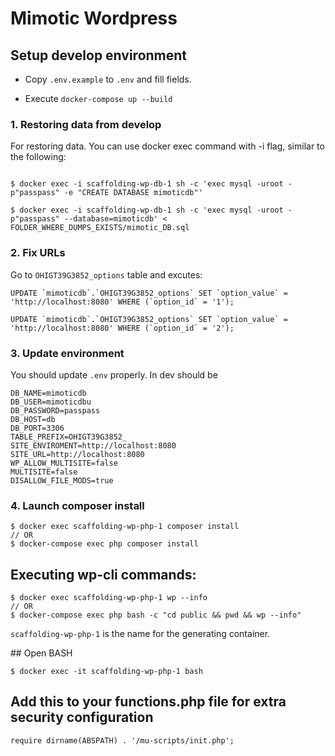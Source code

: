 # Mimotic Wordpress

## Setup develop environment

* Copy `.env.example` to `.env` and fill fields.

* Execute `docker-compose up --build`


### 1. Restoring data from develop

For restoring data. You can use docker exec command with -i flag, similar to the following:

```

$ docker exec -i scaffolding-wp-db-1 sh -c 'exec mysql -uroot -p"passpass" -e "CREATE DATABASE mimoticdb"'

$ docker exec -i scaffolding-wp-db-1 sh -c 'exec mysql -uroot -p"passpass" --database=mimoticdb' < FOLDER_WHERE_DUMPS_EXISTS/mimotic_DB.sql
```

### 2. Fix URLs


Go to `OHIGT39G3852_options` table and excutes:

```
UPDATE `mimoticdb`.`OHIGT39G3852_options` SET `option_value` = 'http://localhost:8080' WHERE (`option_id` = '1');

UPDATE `mimoticdb`.`OHIGT39G3852_options` SET `option_value` = 'http://localhost:8080' WHERE (`option_id` = '2');
```

### 3. Update environment
You should update `.env` properly. In dev should be 

```
DB_NAME=mimoticdb
DB_USER=mimoticdbu
DB_PASSWORD=passpass
DB_HOST=db
DB_PORT=3306
TABLE_PREFIX=OHIGT39G3852_
SITE_ENVIROMENT=http://localhost:8080
SITE_URL=http://localhost:8080
WP_ALLOW_MULTISITE=false
MULTISITE=false
DISALLOW_FILE_MODS=true
```


### 4. Launch composer install

```
$ docker exec scaffolding-wp-php-1 composer install
// OR
$ docker-compose exec php composer install 
```

## Executing wp-cli commands:

```
$ docker exec scaffolding-wp-php-1 wp --info
// OR
$ docker-compose exec php bash -c "cd public && pwd && wp --info"
```

`scaffolding-wp-php-1` is the name for the generating container.


## Open BASH

```
$ docker exec -it scaffolding-wp-php-1 bash
```


## Add this to your functions.php file for extra security configuration

```
require dirname(ABSPATH) . '/mu-scripts/init.php';
```

